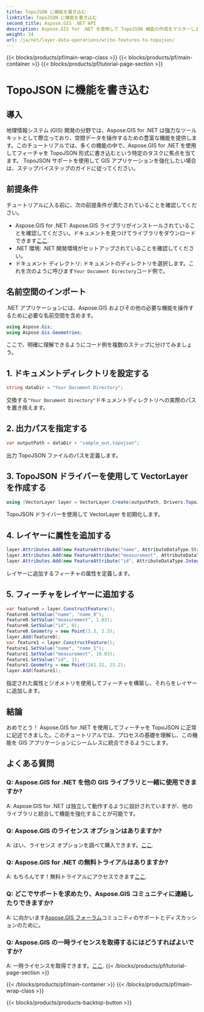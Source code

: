```yaml
---
title: TopoJSON に機能を書き込む
linktitle: TopoJSON に機能を書き込む
second_title: Aspose.GIS .NET API
description: Aspose.GIS for .NET を使用して TopoJSON 機能の作成をマスターします。ステップバイステップのチュートリアルに従ってください。 GIS アプリケーションを強化します。
weight: 24
url: /ja/net/layer-data-operations/write-features-to-topojson/
---
```


{{< blocks/products/pf/main-wrap-class >}}
{{< blocks/products/pf/main-container >}}
{{< blocks/products/pf/tutorial-page-section >}}

# TopoJSON に機能を書き込む

## 導入
地理情報システム (GIS) 開発の分野では、Aspose.GIS for .NET は強力なツールキットとして際立っており、空間データを操作するための豊富な機能を提供します。このチュートリアルでは、多くの機能の中で、Aspose.GIS for .NET を使用してフィーチャを TopoJSON 形式に書き込むという特定のタスクに焦点を当てます。 TopoJSON サポートを使用して GIS アプリケーションを強化したい場合は、ステップバイステップのガイドに従ってください。
## 前提条件
チュートリアルに入る前に、次の前提条件が満たされていることを確認してください。
-  Aspose.GIS for .NET: Aspose.GIS ライブラリがインストールされていることを確認してください。ドキュメントを見つけてライブラリをダウンロードできます[ここ](https://reference.aspose.com/gis/net/).
- .NET 環境: .NET 開発環境がセットアップされていることを確認してください。
- ドキュメント ディレクトリ: ドキュメントのディレクトリを選択します。これを次のように呼びます`Your Document Directory`コード例で。
## 名前空間のインポート
.NET アプリケーションには、Aspose.GIS およびその他の必要な機能を操作するために必要な名前空間を含めます。
```csharp
using Aspose.Gis;
using Aspose.Gis.Geometries;
```
ここで、明確に理解できるようにコード例を複数のステップに分けてみましょう。
## 1. ドキュメントディレクトリを設定する
```csharp
string dataDir = "Your Document Directory";
```
交換する`"Your Document Directory"`ドキュメントディレクトリへの実際のパスを置き換えます。
## 2. 出力パスを指定する
```csharp
var outputPath = dataDir + "sample_out.topojson";
```
出力 TopoJSON ファイルのパスを定義します。
## 3. TopoJSON ドライバーを使用して VectorLayer を作成する
```csharp
using (VectorLayer layer = VectorLayer.Create(outputPath, Drivers.TopoJson))
```
TopoJSON ドライバーを使用して VectorLayer を初期化します。
## 4. レイヤーに属性を追加する
```csharp
layer.Attributes.Add(new FeatureAttribute("name", AttributeDataType.String));
layer.Attributes.Add(new FeatureAttribute("measurement", AttributeDataType.Double));
layer.Attributes.Add(new FeatureAttribute("id", AttributeDataType.Integer));
```
レイヤーに追加するフィーチャの属性を定義します。
## 5. フィーチャをレイヤーに追加する
```csharp
var feature0 = layer.ConstructFeature();
feature0.SetValue("name", "name_0");
feature0.SetValue("measurement", 1.03);
feature0.SetValue("id", 0);
feature0.Geometry = new Point(1.3, 2.3);
layer.Add(feature0);
var feature1 = layer.ConstructFeature();
feature1.SetValue("name", "name_1");
feature1.SetValue("measurement", 10.03);
feature1.SetValue("id", 1);
feature1.Geometry = new Point(241.32, 23.2);
layer.Add(feature1);
```
指定された属性とジオメトリを使用してフィーチャを構築し、それらをレイヤーに追加します。
## 結論
おめでとう！ Aspose.GIS for .NET を使用してフィーチャを TopoJSON に正常に記述できました。このチュートリアルでは、プロセスの基礎を理解し、この機能を GIS アプリケーションにシームレスに統合できるようにします。
## よくある質問
### Q: Aspose.GIS for .NET を他の GIS ライブラリと一緒に使用できますか?
A: Aspose.GIS for .NET は独立して動作するように設計されていますが、他のライブラリと統合して機能を強化することが可能です。
### Q: Aspose.GIS のライセンス オプションはありますか?
 A: はい、ライセンス オプションを調べて購入できます。[ここ](https://purchase.aspose.com/buy).
### Q: Aspose.GIS for .NET の無料トライアルはありますか?
 A: もちろんです！無料トライアルにアクセスできます[ここ](https://releases.aspose.com/).
### Q: どこでサポートを求めたり、Aspose.GIS コミュニティに連絡したりできますか?
 A: に向かいます[Aspose.GIS フォーラム](https://forum.aspose.com/c/gis/33)コミュニティのサポートとディスカッションのために。
### Q: Aspose.GIS の一時ライセンスを取得するにはどうすればよいですか?
 A: 一時ライセンスを取得できます。[ここ](https://purchase.aspose.com/temporary-license/).
{{< /blocks/products/pf/tutorial-page-section >}}

{{< /blocks/products/pf/main-container >}}
{{< /blocks/products/pf/main-wrap-class >}}

{{< blocks/products/products-backtop-button >}}
